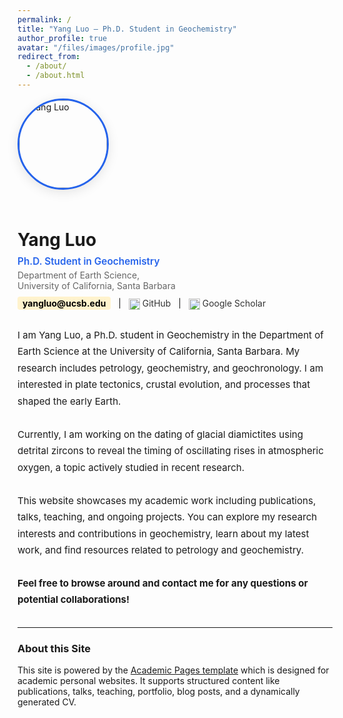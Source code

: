 ```yaml
---
permalink: /
title: "Yang Luo — Ph.D. Student in Geochemistry"
author_profile: true
avatar: "/files/images/profile.jpg"
redirect_from: 
  - /about/
  - /about.html
---
```


<!-- Profile Card Section -->
<div style="display: flex; align-items: center; gap: 24px; margin-bottom: 28px; flex-wrap: wrap;">
  <img src="/files/images/profile.jpg" alt="Yang Luo" style="width:140px;height:140px;object-fit:cover;border-radius:50%;border: 3px solid #2563eb; box-shadow: 0 4px 18px rgba(0,0,0,0.10);">
  <div>
    <h1 style="margin-bottom: 0.3em; font-size: 2em; font-weight: 700;">Yang Luo</h1>
    <div style="font-size: 1.1em; color: #2563eb; font-weight: 600; margin-bottom: 0.2em;">Ph.D. Student in Geochemistry</div>
    <div style="font-size: 1em; color: #666;">Department of Earth Science,<br>University of California, Santa Barbara</div>
    <div style="margin-top: 0.8em;">
      <a href="mailto:yangluo@ucsb.edu" style="color:#000; font-weight:bold; background-color: #fff3cd; padding:2px 8px; border-radius: 4px; text-decoration:none;">yangluo@ucsb.edu</a>
      &nbsp; | &nbsp;
      <a href="https://github.com/yangluo-geol" target="_blank" style="color:#333; text-decoration:none;">
        <img src="https://cdn.jsdelivr.net/gh/simple-icons/simple-icons/icons/github.svg" alt="GitHub" width="18" style="vertical-align:middle;margin-right:4px;">GitHub
      </a>
      &nbsp; | &nbsp;
      <a href="https://scholar.google.com/citations?user=YOUR_SCHOLAR_ID" target="_blank" style="color:#333; text-decoration:none;">
        <img src="https://cdn.jsdelivr.net/gh/simple-icons/simple-icons/icons/googlescholar.svg" alt="Google Scholar" width="18" style="vertical-align:middle;margin-right:4px;">Google Scholar
      </a>
      <!-- Add more links as needed -->
    </div>
  </div>
</div>

<!-- Bio Section -->
<div style="font-size: 1.08em; line-height:1.75; margin-bottom: 2em;">
  I am Yang Luo, a Ph.D. student in Geochemistry in the Department of Earth Science at the University of California, Santa Barbara. My research includes petrology, geochemistry, and geochronology. I am interested in plate tectonics, crustal evolution, and processes that shaped the early Earth.
  <br><br>
  Currently, I am working on the dating of glacial diamictites using detrital zircons to reveal the timing of oscillating rises in atmospheric oxygen, a topic actively studied in recent research.
  <br><br>
  This website showcases my academic work including publications, talks, teaching, and ongoing projects. You can explore my research interests and contributions in geochemistry, learn about my latest work, and find resources related to petrology and geochemistry.
  <br><br>
  <b>Feel free to browse around and contact me for any questions or potential collaborations!</b>
</div>

---

### About this Site

This site is powered by the [Academic Pages template](https://github.com/academicpages/academicpages.github.io) which is designed for academic personal websites. It supports structured content like publications, talks, teaching, portfolio, blog posts, and a dynamically generated CV.
